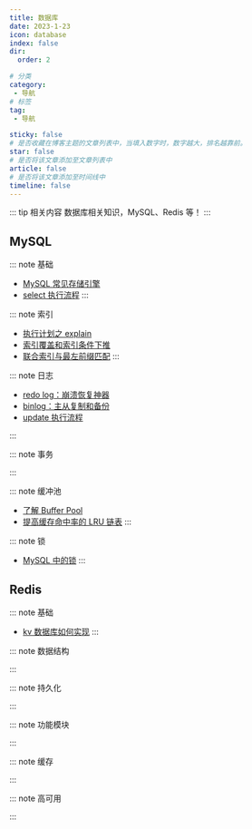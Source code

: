 ```yaml
---
title: 数据库
date: 2023-1-23
icon: database
index: false
dir:
  order: 2

# 分类
category:
 - 导航
# 标签
tag:
 - 导航

sticky: false
# 是否收藏在博客主题的文章列表中，当填入数字时，数字越大，排名越靠前。
star: false
# 是否将该文章添加至文章列表中
article: false
# 是否将该文章添加至时间线中
timeline: false
---
```


::: tip 相关内容
数据库相关知识，MySQL、Redis 等！
:::

## MySQL

::: note 基础
- [MySQL 常见存储引擎](mysql/basis/MySQL常见存储引擎.md)
- [select 执行流程](mysql/basis/select执行流程.md)
:::

::: note 索引
- [执行计划之 explain](mysql/index/执行计划之explain.md)
- [索引覆盖和索引条件下推](mysql/index/索引覆盖和索引条件下推.md)
- [联合索引与最左前缀匹配](mysql/index/联合索引与最左前缀匹配.md)
:::

::: note 日志
- [redo log：崩溃恢复神器](mysql/log/redo%20log：崩溃恢复神器.md)
- [binlog：主从复制和备份](mysql/log/binlog：主从复制和备份.md)
- [update 执行流程](mysql/log/update%20执行流程.md)

:::

::: note 事务

:::

::: note 缓冲池
- [了解 Buffer Pool](mysql/buffer_pool/了解BufferPool.md)
- [提高缓存命中率的 LRU 链表](mysql/buffer_pool/提高缓存命中率的LRU链表.md)
:::

::: note 锁
- [MySQL 中的锁](mysql/lock/MySQL中的锁.md)
:::


<!-- --------------------------------------------------- -->
## Redis

::: note 基础
- [kv 数据库如何实现](redis/basis/kv数据库如何实现.md)
:::

::: note 数据结构

:::

::: note 持久化

:::

::: note 功能模块

:::

::: note 缓存

:::

::: note 高可用

:::
